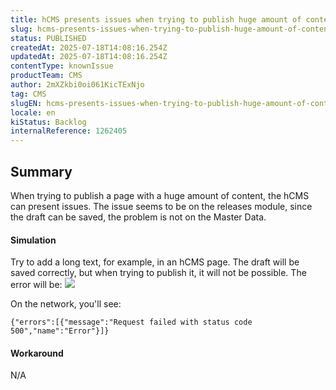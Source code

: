 ```yaml
---
title: hCMS presents issues when trying to publish huge amount of content
slug: hcms-presents-issues-when-trying-to-publish-huge-amount-of-content
status: PUBLISHED
createdAt: 2025-07-18T14:08:16.254Z
updatedAt: 2025-07-18T14:08:16.254Z
contentType: knownIssue
productTeam: CMS
author: 2mXZkbi0oi061KicTExNjo
tag: CMS
slugEN: hcms-presents-issues-when-trying-to-publish-huge-amount-of-content
locale: en
kiStatus: Backlog
internalReference: 1262405
---
```


## Summary


When trying to publish a page with a huge amount of content, the hCMS can present issues. The issue seems to be on the releases module, since the draft can be saved, the problem is not on the Master Data.


#### Simulation


Try to add a long text, for example, in an hCMS page. The draft will be saved correctly, but when trying to publish it, it will not be possible. The error will be:
 ![](https://vtexhelp.zendesk.com/attachments/token/YmERJsiEpxbtpSzCa7heytRjs/?name=image.png)

On the network, you'll see:

    {"errors":[{"message":"Request failed with status code 500","name":"Error"}]}




#### Workaround


N/A




